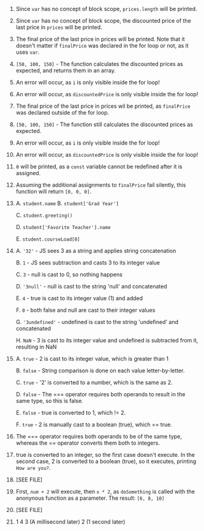1. Since `var` has no concept of block scope, `prices.length` will be printed.

2. Since `var` has no concept of block scope, the discounted price of the last price in `prices` will be printed. 

3. The final price of the last price in prices will be printed. Note that it doesn't matter if `finalPrice` was declared in the for loop or not, as it uses `var`.

4. `[50, 100, 150]` - The function calculates the discounted prices as expected, and returns them in an array.

5. An error will occur, as `i` is only visible inside the for loop!

6. An error will occur, as `discountedPrice` is only visible inside the for loop!

7. The final price of the last price in prices wil be printed, as `finalPrice` was declared outside of the for loop.

8. `[50, 100, 150]` - The function still calculates the discounted prices as expected.

9. An error will occur, as `i` is only visible inside the for loop!

10. An error will occur, as `discountedPrice` is only visible inside the for loop!

11. `0` will be printed, as a `const` variable cannot be redefined after it is assigned.

12. Assuming the additional assignments to `finalPrice` fail silently, this function will return `[0, 0, 0]`.

13. A. `student.name`
	B. `student['Grad Year']`
	
	C. `student.greeting()`
	
	D. `student['Favorite Teacher'].name`
	
	E. `student.courseLoad[0]`

14.
	A. `'32'` - JS sees 3 as a string and applies string concatenation
	
	B. `1` - JS sees subtraction and casts 3 to its integer value
	
	C. `3` - null is cast to 0, so nothing happens
	
	D. `'3null'` - null is cast to the string 'null' and concatenated
	
	E. `4` -  true is cast to its integer value (1) and added
	
	F. `0` - both false and null are cast to their integer values
	
	G. `'3undefined'` - undefined is cast to the string 'undefined' and concatenated
	
	H. `NaN` - 3 is cast to its integer value and undefined is subtracted from it, resulting in NaN

15.
	A. `true` - 2 is cast to its integer value, which is greater than 1
	
	B. `false` - String comparison is done on each value letter-by-letter.
	
	C. `true` - '2' is converted to a number, which is the same as 2.
	
	D. `false` - The === operator requires both operands to result in the same type, so this is false.
	
	E. `false` - true is converted to 1, which != 2.
	
	F. `true` - 2 is manually cast to a boolean (true), which == true.

16. The === operator requires both operands to be of the same type, whereas the == operator converts them both to integers.

17. true is converted to an integer, so the first case doesn't execute. In the second case, 2 is converted to a boolean (true), so it executes, printing `How are you?`.

18. [SEE FILE]

19. First, `num + 2` will execute, then `x * 2`, as `doSomething` is called with the anonynous function as a parameter. The result: `[6, 8, 10]`

20. [SEE FILE]

21. 1
	4
	3 (A millisecond later)
	2 (1 second later)
